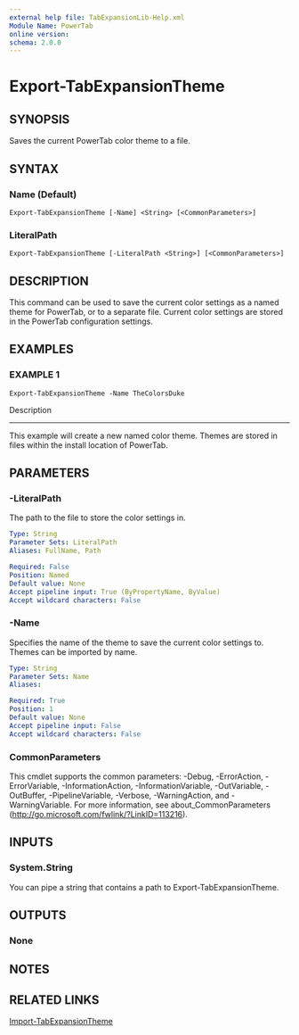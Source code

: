 ```yaml
---
external help file: TabExpansionLib-Help.xml
Module Name: PowerTab
online version:
schema: 2.0.0
---
```


# Export-TabExpansionTheme

## SYNOPSIS
Saves the current PowerTab color theme to a file.

## SYNTAX

### Name (Default)
```
Export-TabExpansionTheme [-Name] <String> [<CommonParameters>]
```

### LiteralPath
```
Export-TabExpansionTheme [-LiteralPath <String>] [<CommonParameters>]
```

## DESCRIPTION
This command can be used to save the current color settings as a named theme for PowerTab, or to a separate file.
Current color settings are stored in the PowerTab configuration settings.

## EXAMPLES

### EXAMPLE 1
```
Export-TabExpansionTheme -Name TheColorsDuke
```

Description

-----------

This example will create a new named color theme.
Themes are stored in files within the install location of PowerTab.

## PARAMETERS

### -LiteralPath
The path to the file to store the color settings in.

```yaml
Type: String
Parameter Sets: LiteralPath
Aliases: FullName, Path

Required: False
Position: Named
Default value: None
Accept pipeline input: True (ByPropertyName, ByValue)
Accept wildcard characters: False
```

### -Name
Specifies the name of the theme to save the current color settings to.
Themes can be imported by name.

```yaml
Type: String
Parameter Sets: Name
Aliases:

Required: True
Position: 1
Default value: None
Accept pipeline input: False
Accept wildcard characters: False
```

### CommonParameters
This cmdlet supports the common parameters: -Debug, -ErrorAction, -ErrorVariable, -InformationAction, -InformationVariable, -OutVariable, -OutBuffer, -PipelineVariable, -Verbose, -WarningAction, and -WarningVariable.
For more information, see about_CommonParameters (http://go.microsoft.com/fwlink/?LinkID=113216).

## INPUTS

### System.String
You can pipe a string that contains a path to Export-TabExpansionTheme.

## OUTPUTS

### None

## NOTES

## RELATED LINKS

[Import-TabExpansionTheme]()
